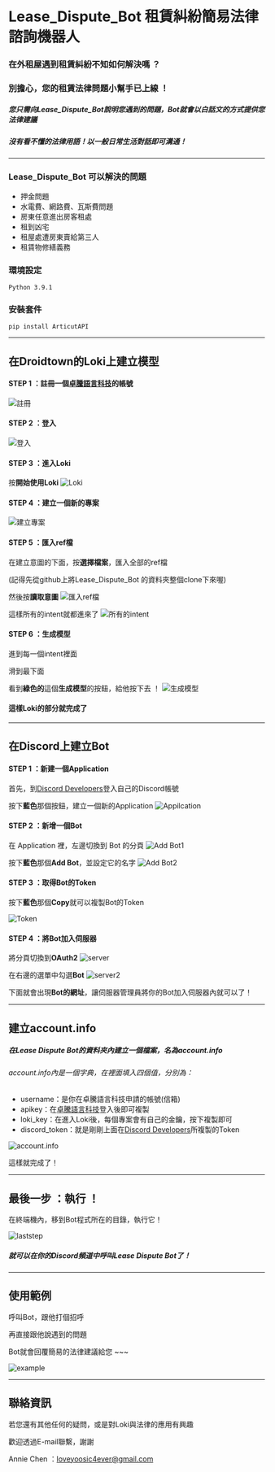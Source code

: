 # Lease_Dispute_Bot 租賃糾紛簡易法律諮詢機器人
### 在外租屋遇到租賃糾紛不知如何解決嗎 ？
### 別擔心，您的租賃法律問題小幫手已上線 ！
##### 您只需向Lease_Dispute_Bot說明您遇到的問題，Bot就會以白話文的方式提供您法律建議
##### 沒有看不懂的法律用語！以一般日常生活對話即可溝通！

------------

### Lease_Dispute_Bot 可以解決的問題
- 押金問題
- 水電費、網路費、瓦斯費問題
- 房東任意進出房客租處
- 租到凶宅
- 租屋處遭房東賣給第三人
- 租賃物修繕義務

### 環境設定
`Python 3.9.1 `

### 安裝套件
`pip install ArticutAPI`


------------



## 在Droidtown的Loki上建立模型

#### STEP 1 ：註冊一個[卓騰語言科技](https://api.droidtown.co/)的帳號
![註冊](https://github.com/yian-annie/Lease_Dispute_Bot/blob/main/media/%E8%9E%A2%E5%B9%95%E6%93%B7%E5%8F%96%E7%95%AB%E9%9D%A2%202021-09-20%20130858.png?raw=true)

#### STEP 2 ：登入
![登入](https://github.com/yian-annie/Lease_Dispute_Bot/blob/main/media/%E8%9E%A2%E5%B9%95%E6%93%B7%E5%8F%96%E7%95%AB%E9%9D%A2%202021-09-20%20130950.png?raw=true)

#### STEP 3 ：進入Loki 
按**開始使用Loki**
![Loki](https://github.com/yian-annie/Lease_Dispute_Bot/blob/main/media/%E8%9E%A2%E5%B9%95%E6%93%B7%E5%8F%96%E7%95%AB%E9%9D%A2%202021-09-20%20131031.png?raw=true)

#### STEP 4 ：建立一個新的專案
![建立專案](https://github.com/yian-annie/Lease_Dispute_Bot/blob/main/media/%E8%9E%A2%E5%B9%95%E6%93%B7%E5%8F%96%E7%95%AB%E9%9D%A2%202021-09-20%20131117.png?raw=true)

#### STEP 5 ：匯入ref檔
在建立意圖的下面，按**選擇檔案**，匯入全部的ref檔

(記得先從github上將Lease_Dispute_Bot 的資料夾整個clone下來喔)

然後按**讀取意圖**
![匯入ref檔](https://github.com/yian-annie/Lease_Dispute_Bot/blob/main/media/%E8%9E%A2%E5%B9%95%E6%93%B7%E5%8F%96%E7%95%AB%E9%9D%A2%202021-09-20%20131234.png?raw=true)


這樣所有的intent就都進來了
![所有的intent](https://github.com/yian-annie/Lease_Dispute_Bot/blob/main/media/%E8%9E%A2%E5%B9%95%E6%93%B7%E5%8F%96%E7%95%AB%E9%9D%A2%202021-09-20%20131315.png?raw=true)

#### STEP 6 ：生成模型
進到每一個intent裡面

滑到最下面

看到**綠色的**這個**生成模型**的按鈕，給他按下去 ！
![生成模型](https://github.com/yian-annie/Lease_Dispute_Bot/blob/main/media/%E8%9E%A2%E5%B9%95%E6%93%B7%E5%8F%96%E7%95%AB%E9%9D%A2%202021-09-20%20131355.png?raw=true)

#### 這樣Loki的部分就完成了


------------



## 在Discord上建立Bot

#### STEP 1 ：新建一個Application
首先，到[Discord Developers](https://discord.com/developers/applications)登入自己的Discord帳號

按下**藍色**那個按鈕，建立一個新的Application
![Appilcation](https://github.com/yian-annie/Lease_Dispute_Bot/blob/main/media/%E8%9E%A2%E5%B9%95%E6%93%B7%E5%8F%96%E7%95%AB%E9%9D%A2%202021-09-20%20131536.png?raw=true)

#### STEP 2 ：新增一個Bot
在 Application 裡，左邊切換到 Bot 的分頁
![Add Bot1](https://github.com/yian-annie/Lease_Dispute_Bot/blob/main/media/%E8%9E%A2%E5%B9%95%E6%93%B7%E5%8F%96%E7%95%AB%E9%9D%A2%202021-09-20%20131723.png?raw=true)

按下**藍色**那個**Add Bot**，並設定它的名字
![Add Bot2](https://github.com/yian-annie/Lease_Dispute_Bot/blob/main/media/%E8%9E%A2%E5%B9%95%E6%93%B7%E5%8F%96%E7%95%AB%E9%9D%A2%202021-09-20%20131751.png?raw=true)

#### STEP 3 ：取得Bot的Token
按下**藍色**那個**Copy**就可以複製Bot的Token

![Token](https://github.com/yian-annie/Lease_Dispute_Bot/blob/main/media/%E8%9E%A2%E5%B9%95%E6%93%B7%E5%8F%96%E7%95%AB%E9%9D%A2%202021-09-20%20132309.png?raw=true)

#### STEP 4 ：將Bot加入伺服器

將分頁切換到**OAuth2**
![server](https://github.com/yian-annie/Lease_Dispute_Bot/blob/main/media/%E8%9E%A2%E5%B9%95%E6%93%B7%E5%8F%96%E7%95%AB%E9%9D%A2%202021-09-20%20145154.png?raw=true)

在右邊的選單中勾選**Bot**
![server2](https://github.com/yian-annie/Lease_Dispute_Bot/blob/main/media/%E8%9E%A2%E5%B9%95%E6%93%B7%E5%8F%96%E7%95%AB%E9%9D%A2%202021-09-20%20145225.png?raw=true)

下面就會出現**Bot的網址**，讓伺服器管理員將你的Bot加入伺服器內就可以了！


------------



## 建立account.info

##### 在Lease Dispute Bot的資料夾內建立一個檔案，名為account.info
###### account.info內是一個字典，在裡面填入四個值，分別為：
- username：是你在卓騰語言科技申請的帳號(信箱)
- apikey：在[卓騰語言科技](https://api.droidtown.co/)登入後即可複製
- loki_key：在進入Loki後，每個專案會有自己的金鑰，按下複製即可
- discord_token：就是剛剛上面在[Discord Developers](https://discord.com/developers/applications)所複製的Token

![account.info](https://github.com/yian-annie/Lease_Dispute_Bot/blob/main/media/%E8%9E%A2%E5%B9%95%E6%93%B7%E5%8F%96%E7%95%AB%E9%9D%A2%202021-09-20%20145959.png?raw=true)

這樣就完成了！


------------

## 最後一步 ：執行 ！

在終端機內，移到Bot程式所在的目錄，執行它！

![laststep](https://github.com/yian-annie/Lease_Dispute_Bot/blob/main/media/%E8%9E%A2%E5%B9%95%E6%93%B7%E5%8F%96%E7%95%AB%E9%9D%A2%202021-09-20%20151144.png?raw=true)

##### 就可以在你的Discord頻道中呼叫Lease Dispute Bot了！



------------

## 使用範例
呼叫Bot，跟他打個招呼

再直接跟他說遇到的問題

Bot就會回覆簡易的法律建議給您 ~~~

![example](https://github.com/yian-annie/Lease_Dispute_Bot/blob/main/media/%E8%9E%A2%E5%B9%95%E6%93%B7%E5%8F%96%E7%95%AB%E9%9D%A2%202021-09-20%20152944.png?raw=true)



------------

## 聯絡資訊
若您還有其他任何的疑問，或是對Loki與法律的應用有興趣

歡迎透過E-mail聯繫，謝謝

Annie Chen ：loveyoosic4ever@gmail.com
